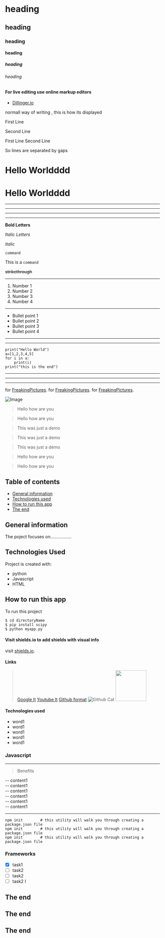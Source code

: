 # heading 
## heading 
### heading
#### heading
##### heading
###### heading

#### For live editing use online markup editors
* [Dillinger.io](https://dillinger.io/)

normall way of writing , this is how its displayed

First Line

Second Line

First Line 
Second Line

So lines are separated by gaps

Hello Worldddd
====
Hello Worldddd
====


---
---
---
---
**Bold Letters**

*Italic Letters*

_italic_

`command`

This is a `command`

~~strikethrough~~


---
1. Number 1
2. Number 2
3. Number 3
4. Number 4

---
* Bullet point 1
* Bullet point 2
* Bullet point 3
* Bullet point 4

---

---
```
print("Hello World")
a=[1,2,3,4,5]
for i in a:
	print(i)
print("this is the end")
```
---
---
---

for [FreakingPictures](https://FreakingPictures.com).
for [FreakingPictures](https://FreakingPictures.com).
for [FreakingPictures](https://FreakingPictures.com).

![Image](Icon_image.png "icon")

> Hello how are you

> Hello how are you

> This was just a demo

> This was just a demo

> This was just a demo

> Hello how are you

> Hello how are you


## Table of contents
* [General information](#general-information)
* [Technologies used](#Technologies-used)
* [How to run this app](#How-to-run-this-app)
* [The end](#The_end)

## General information
The poject focuses on.................	

## Technologies Used
Project is created with:
* python
* Javascript
* HTML
	
## How to run this app
To run this project

```
$ cd directoryName
$ pip install scipy
$ python myapp.py
```


#### Visit shields.io to add shields with visual info


visit [shields.io](https://shields.io/).





#### Links

> [Google It](https://google.com)
> [Youtube It](https://youtube.com)
> [Github format](https://docs.github.com/en/github/writing-on-github/getting-started-with-writing-and-formatting-on-github/basic-writing-and-formatting-syntax)
> ![Github Cat](https://docs.github.com/assets/cb-319866/images/help/writing/image-rendered.png)
> <img src="https://docs.github.com/assets/cb-319866/images/help/writing/image-rendered.png" width="100" height="100"/>

<!-- This content will not appear in the rendered Markdown -->



#### Technologies used

- word1
- word1
- word1
- word1
- word1

### Javascript

---

> Benefits

-- content1  
-- content1  
-- content1  
-- content1  
-- content1  
-- content1  

---

```
npm init        # this utility will walk you through creating a package.json file  
npm init        # this utility will walk you through creating a package.json file  
npm init        # this utility will walk you through creating a package.json file  

```

### Frameworks

- [X] task1
- [ ] task2
- [ ] task2
- [ ] task2
	I	
## The end
## The end
## The end



